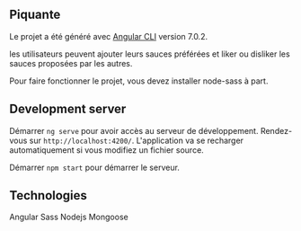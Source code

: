## Piquante

Le projet a été généré avec [Angular CLI](https://github.com/angular/angular-cli) version 7.0.2.

les utilisateurs peuvent ajouter leurs sauces préférées et liker ou disliker les sauces proposées par les autres.

Pour faire fonctionner le projet, vous devez installer node-sass à part.

## Development server

Démarrer `ng serve` pour avoir accès au serveur de développement. Rendez-vous sur `http://localhost:4200/`. L'application va se recharger automatiquement si vous modifiez un fichier source.

Démarrer `npm start` pour démarrer le serveur.

## Technologies

Angular
Sass
Nodejs
Mongoose
